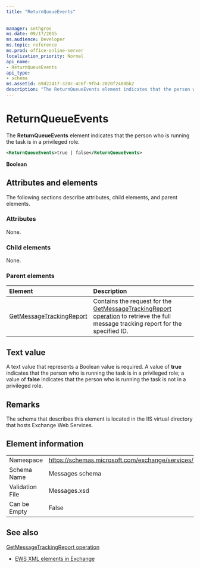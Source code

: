 ```yaml
---
title: "ReturnQueueEvents"
 
 
manager: sethgros
ms.date: 09/17/2015
ms.audience: Developer
ms.topic: reference
ms.prod: office-online-server
localization_priority: Normal
api_name:
- ReturnQueueEvents
api_type:
- schema
ms.assetid: 69d22417-320c-4c6f-9fb4-2020f2480bb2
description: "The ReturnQueueEvents element indicates that the person who is running the task is in a privileged role."
---
```


# ReturnQueueEvents

The **ReturnQueueEvents** element indicates that the person who is running the task is in a privileged role. 
  
```XML
<ReturnQueueEvents>true | false</ReturnQueueEvents>
```

 **Boolean**
## Attributes and elements

The following sections describe attributes, child elements, and parent elements.
  
### Attributes

None.
  
### Child elements

None.
  
### Parent elements

|**Element**|**Description**|
|:-----|:-----|
|[GetMessageTrackingReport](getmessagetrackingreport.md) <br/> |Contains the request for the [GetMessageTrackingReport operation](getmessagetrackingreport-operation.md) to retrieve the full message tracking report for the specified ID.  <br/> |
   
## Text value

A text value that represents a Boolean value is required. A value of **true** indicates that the person who is running the task is in a privileged role; a value of **false** indicates that the person who is running the task is not in a privileged role. 
  
## Remarks

The schema that describes this element is located in the IIS virtual directory that hosts Exchange Web Services.
  
## Element information

|||
|:-----|:-----|
|Namespace  <br/> |https://schemas.microsoft.com/exchange/services/2006/messages  <br/> |
|Schema Name  <br/> |Messages schema  <br/> |
|Validation File  <br/> |Messages.xsd  <br/> |
|Can be Empty  <br/> |False  <br/> |
   
## See also



[GetMessageTrackingReport operation](getmessagetrackingreport-operation.md)


- [EWS XML elements in Exchange](ews-xml-elements-in-exchange.md)

